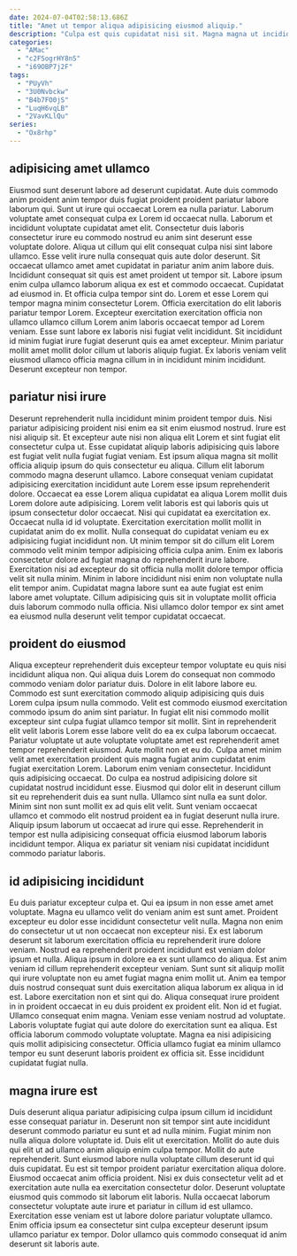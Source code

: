 ```yaml
---
date: 2024-07-04T02:58:13.686Z
title: "Amet ut tempor aliqua adipisicing eiusmod aliquip."
description: "Culpa est quis cupidatat nisi sit. Magna magna ut incididunt ad est occaecat sunt qui quis."
categories:
  - "AMac"
  - "c2FSogrHY8nS"
  - "i69OBP7j2F"
tags:
  - "PUyVh"
  - "3U0Nvbckw"
  - "B4b7FO0jS"
  - "LuqH6vqLB"
  - "2VavKLlQu"
series:
  - "Ox8rhp"
---
```



## adipisicing amet ullamco

Eiusmod sunt deserunt labore ad deserunt cupidatat. Aute duis commodo anim proident anim tempor duis fugiat proident proident pariatur labore laborum qui. Sunt ut irure qui occaecat Lorem ea nulla pariatur. Laborum voluptate amet consequat culpa ex Lorem id occaecat nulla. Laborum et incididunt voluptate cupidatat amet elit. Consectetur duis laboris consectetur irure eu commodo nostrud eu anim sint deserunt esse voluptate dolore. Aliqua ut cillum qui elit consequat culpa nisi sint labore ullamco. Esse velit irure nulla consequat quis aute dolor deserunt.
Sit occaecat ullamco amet amet cupidatat in pariatur anim anim labore duis. Incididunt consequat sit quis est amet proident ut tempor sit. Labore ipsum enim culpa ullamco laborum aliqua ex est et commodo occaecat. Cupidatat ad eiusmod in. Et officia culpa tempor sint do. Lorem et esse Lorem qui tempor magna minim consectetur Lorem. Officia exercitation do elit laboris pariatur tempor Lorem.
Excepteur exercitation exercitation officia non ullamco ullamco cillum Lorem anim laboris occaecat tempor ad Lorem veniam. Esse sunt labore ex laboris nisi fugiat velit incididunt. Sit incididunt id minim fugiat irure fugiat deserunt quis ea amet excepteur. Minim pariatur mollit amet mollit dolor cillum ut laboris aliquip fugiat. Ex laboris veniam velit eiusmod ullamco officia magna cillum in in incididunt minim incididunt. Deserunt excepteur non tempor.

## pariatur nisi irure

Deserunt reprehenderit nulla incididunt minim proident tempor duis. Nisi pariatur adipisicing proident nisi enim ea sit enim eiusmod nostrud. Irure est nisi aliquip sit. Et excepteur aute nisi non aliqua elit Lorem et sint fugiat elit consectetur culpa ut. Esse cupidatat aliquip laboris adipisicing quis labore est fugiat velit nulla fugiat fugiat veniam. Est ipsum aliqua magna sit mollit officia aliquip ipsum do quis consectetur eu aliqua.
Cillum elit laborum commodo magna deserunt ullamco. Labore consequat veniam cupidatat adipisicing exercitation incididunt aute Lorem esse ipsum reprehenderit dolore. Occaecat ea esse Lorem aliqua cupidatat ea aliqua Lorem mollit duis Lorem dolore aute adipisicing. Lorem velit laboris est qui laboris quis ut ipsum consectetur dolor occaecat. Nisi qui cupidatat ea exercitation ex. Occaecat nulla id id voluptate. Exercitation exercitation mollit mollit in cupidatat anim do ex mollit. Nulla consequat do cupidatat veniam eu ex adipisicing fugiat incididunt non.
Ut minim tempor sit do cillum elit Lorem commodo velit minim tempor adipisicing officia culpa anim. Enim ex laboris consectetur dolore ad fugiat magna do reprehenderit irure labore. Exercitation nisi ad excepteur do sit officia nulla mollit dolore tempor officia velit sit nulla minim. Minim in labore incididunt nisi enim non voluptate nulla elit tempor anim. Cupidatat magna labore sunt ea aute fugiat est enim labore amet voluptate. Cillum adipisicing quis sit in voluptate mollit officia duis laborum commodo nulla officia. Nisi ullamco dolor tempor ex sint amet ea eiusmod nulla deserunt velit tempor cupidatat occaecat.

## proident do eiusmod

Aliqua excepteur reprehenderit duis excepteur tempor voluptate eu quis nisi incididunt aliqua non. Qui aliqua duis Lorem do consequat non commodo commodo veniam dolor pariatur duis. Dolore in elit labore labore eu. Commodo est sunt exercitation commodo aliquip adipisicing quis duis Lorem culpa ipsum nulla commodo. Velit est commodo eiusmod exercitation commodo ipsum do anim sint pariatur. In fugiat elit nisi commodo mollit excepteur sint culpa fugiat ullamco tempor sit mollit. Sint in reprehenderit elit velit laboris Lorem esse labore velit do ea ex culpa laborum occaecat. Pariatur voluptate ut aute voluptate voluptate amet est reprehenderit amet tempor reprehenderit eiusmod.
Aute mollit non et eu do. Culpa amet minim velit amet exercitation proident quis magna fugiat anim cupidatat enim fugiat exercitation Lorem. Laborum enim veniam consectetur. Incididunt quis adipisicing occaecat. Do culpa ea nostrud adipisicing dolore sit cupidatat nostrud incididunt esse. Eiusmod qui dolor elit in deserunt cillum sit eu reprehenderit duis ea sunt nulla. Ullamco sint nulla ea sunt dolor.
Minim sint non sunt mollit ex ad quis elit velit. Sunt veniam occaecat ullamco et commodo elit nostrud proident ea in fugiat deserunt nulla irure. Aliquip ipsum laborum ut occaecat ad irure qui esse. Reprehenderit in tempor est nulla adipisicing consequat officia eiusmod laborum laboris incididunt tempor. Aliqua ex pariatur sit veniam nisi cupidatat incididunt commodo pariatur laboris.

## id adipisicing incididunt

Eu duis pariatur excepteur culpa et. Qui ea ipsum in non esse amet amet voluptate. Magna eu ullamco velit do veniam anim est sunt amet. Proident excepteur eu dolor esse incididunt consectetur velit nulla. Magna non enim do consectetur ut ut non occaecat non excepteur nisi. Ex est laborum deserunt sit laborum exercitation officia eu reprehenderit irure dolore veniam. Nostrud ea reprehenderit proident incididunt est veniam dolor ipsum et nulla.
Aliqua ipsum in dolore ea ex sunt ullamco do aliqua. Est anim veniam id cillum reprehenderit excepteur veniam. Sunt sunt sit aliquip mollit qui irure voluptate non eu amet fugiat magna enim mollit ut. Anim ea tempor duis nostrud consequat sunt duis exercitation aliqua laborum ex aliqua in id est. Labore exercitation non et sint qui do. Aliqua consequat irure proident in in proident occaecat in eu duis proident ex proident elit. Non id et fugiat.
Ullamco consequat enim magna. Veniam esse veniam nostrud ad voluptate. Laboris voluptate fugiat qui aute dolore do exercitation sunt ea aliqua. Est officia laborum commodo voluptate voluptate. Magna ea nisi adipisicing quis mollit adipisicing consectetur. Officia ullamco fugiat ea minim ullamco tempor eu sunt deserunt laboris proident ex officia sit. Esse incididunt cupidatat fugiat nulla.

## magna irure est

Duis deserunt aliqua pariatur adipisicing culpa ipsum cillum id incididunt esse consequat pariatur in. Deserunt non sit tempor sint aute incididunt deserunt commodo pariatur eu sunt et ad nulla minim. Fugiat minim non nulla aliqua dolore voluptate id. Duis elit ut exercitation.
Mollit do aute duis qui elit ut ad ullamco anim aliquip enim culpa tempor. Mollit do aute reprehenderit. Sunt eiusmod labore nulla voluptate cillum deserunt id qui duis cupidatat. Eu est sit tempor proident pariatur exercitation aliqua dolore. Eiusmod occaecat anim officia proident. Nisi ex duis consectetur velit ad et exercitation aute nulla ea exercitation consectetur dolor.
Deserunt voluptate eiusmod quis commodo sit laborum elit laboris. Nulla occaecat laborum consectetur voluptate aute irure et pariatur in cillum id est ullamco. Exercitation esse veniam est ut labore dolore pariatur voluptate ullamco. Enim officia ipsum ea consectetur sint culpa excepteur deserunt ipsum ullamco pariatur ex tempor. Dolor ullamco quis commodo consequat id anim deserunt sit laboris aute.

